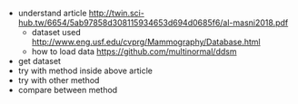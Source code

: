 - understand article http://twin.sci-hub.tw/6654/5ab97858d308115934653d694d0685f6/al-masni2018.pdf
	- dataset used http://www.eng.usf.edu/cvprg/Mammography/Database.html
	- how to load data https://github.com/multinormal/ddsm
- get dataset
- try with method inside above article
- try with other method
- compare between method